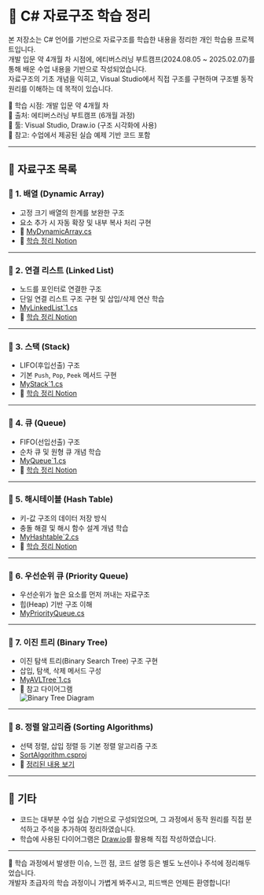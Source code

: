# 🧠 C# 자료구조 학습 정리

본 저장소는 C# 언어를 기반으로 자료구조를 학습한 내용을 정리한 개인 학습용 프로젝트입니다.  
개발 입문 약 4개월 차 시점에, 에티버스러닝 부트캠프(2024.08.05 ~ 2025.02.07)를 통해 배운 수업 내용을 기반으로 작성되었습니다.  
자료구조의 기초 개념을 익히고, Visual Studio에서 직접 구조를 구현하며 구조별 동작 원리를 이해하는 데 목적이 있습니다.

📌 학습 시점: 개발 입문 약 4개월 차  
📌 출처: 에티버스러닝 부트캠프 (6개월 과정)  
📌 툴: Visual Studio, Draw.io (구조 시각화에 사용)  
📌 참고: 수업에서 제공된 실습 예제 기반 코드 포함

---

## 📂 자료구조 목록

### 🔹 1. 배열 (Dynamic Array)
- 고정 크기 배열의 한계를 보완한 구조
- 요소 추가 시 자동 확장 및 내부 복사 처리 구현
- 📂 [MyDynamicArray.cs](https://github.com/Kimwonbeom0102/CSharp_Basic_DataStructure/blob/master/DynamicArray/MyDynamicArray.cs)
- 📘 [학습 정리 Notion](https://www.notion.so/ArrayList-1574b04e10ea802ca389ff0ce0281ca8)

---

### 🔹 2. 연결 리스트 (Linked List)
- 노드를 포인터로 연결한 구조
- 단일 연결 리스트 구조 구현 및 삽입/삭제 연산 학습
- [MyLinkedList`1.cs](./MyLinkedList%601.cs)
- 📘 [학습 정리 Notion](https://www.notion.so/Linked-List-1574b04e10ea808bb1d8f535f8c603fd)

---

### 🔹 3. 스택 (Stack)
- LIFO(후입선출) 구조
- 기본 `Push`, `Pop`, `Peek` 메서드 구현
- [MyStack`1.cs](./MyStack%601.cs)
- 📘 [학습 정리 Notion](https://www.notion.so/1594b04e10ea80d58908c90394451c58)

---

### 🔹 4. 큐 (Queue)
- FIFO(선입선출) 구조
- 순차 큐 및 원형 큐 개념 학습
- [MyQueue`1.cs](./MyQueue%601.cs)
- 📘 [학습 정리 Notion](https://www.notion.so/1594b04e10ea806b8e96eba5cfa15c94)

---

### 🔹 5. 해시테이블 (Hash Table)
- 키-값 구조의 데이터 저장 방식
- 충돌 해결 및 해시 함수 설계 개념 학습
- [MyHashtable`2.cs](./MyHashtable%602.cs)
- 📘 [학습 정리 Notion](https://www.notion.so/14d4b04e10ea80f5bd74f886f0511c99)

---

### 🔹 6. 우선순위 큐 (Priority Queue)
- 우선순위가 높은 요소를 먼저 꺼내는 자료구조
- 힙(Heap) 기반 구조 이해
- [MyPriorityQueue.cs](./MyPriorityQueue.cs)

---

### 🔹 7. 이진 트리 (Binary Tree)
- 이진 탐색 트리(Binary Search Tree) 구조 구현
- 삽입, 탐색, 삭제 메서드 구성
- [MyAVLTree`1.cs](./MyAVLTree%601.cs)
- 📘 참고 다이어그램  
  ![Binary Tree Diagram](./A_pair_of_diagrams_side-by-side_illustrate_binary_.png)

---

### 🔹 8. 정렬 알고리즘 (Sorting Algorithms)
- 선택 정렬, 삽입 정렬 등 기본 정렬 알고리즘 구조
- [SortAlgorithm.csproj](./SortAlgorithm.csproj)
- 📘 [정리된 내용 보기](https://www.notion.so/14d4b04e10ea80f5bd74f886f0511c99)

---

## 📝 기타
- 코드는 대부분 수업 실습 기반으로 구성되었으며, 그 과정에서 동작 원리를 직접 분석하고 주석을 추가하여 정리하였습니다.
- 학습에 사용된 다이어그램은 [Draw.io](https://draw.io)를 활용해 직접 작성하였습니다.

---

💬 학습 과정에서 발생한 이슈, 느낀 점, 코드 설명 등은 별도 노션이나 주석에 정리해두었습니다.  
개발자 초급자의 학습 과정이니 가볍게 봐주시고, 피드백은 언제든 환영합니다!
